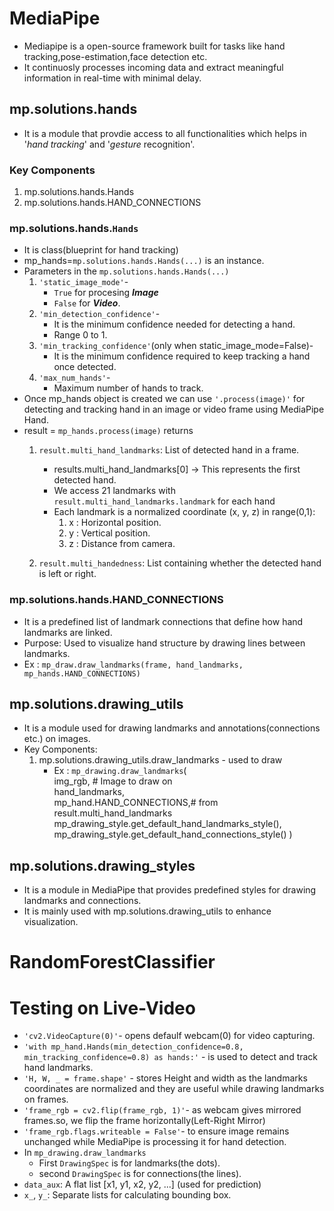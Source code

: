 # MediaPipe
- Mediapipe is a open-source framework built for tasks like hand tracking,pose-estimation,face detection etc.
- It continuosly processes incoming data and extract meaningful information in real-time with minimal delay.

## mp.solutions.hands
- It is a module that provdie access to all functionalities which helps in '*hand tracking*' and '*gesture* recognition'.
### Key Components 
1. mp.solutions.hands.Hands
2. mp.solutions.hands.HAND_CONNECTIONS

### mp.solutions.hands.`Hands`
- It is class(blueprint for hand tracking) 
- mp_hands=`mp.solutions.hands.Hands(...)` is an instance.
- Parameters in the `mp.solutions.hands.Hands(...)`
  1. `'static_image_mode'`-
      - `True` for procesing ***Image***
      - `False` for ***Video***.
  2. `'min_detection_confidence'`-
      - It is the minimum confidence needed for detecting a hand.
      - Range 0 to 1.
  3. `'min_tracking_confidence'`(only when static_image_mode=False)-
       - It is the minimum confidence required to keep tracking a hand once detected.
  4. `'max_num_hands'`-
       - Maximum number of hands to track.
 - Once mp_hands object is created we can use `'.process(image)'` for detecting and tracking hand in an image or video frame using MediaPipe Hand.
 - result = `mp_hands.process(image)` returns
    1. `result.multi_hand_landmarks`: List of detected hand in a frame.
        - results.multi_hand_landmarks[0] → This represents the first detected hand.
        - We access 21 landmarks with `result.multi_hand_landmarks.landmark` for each hand
        - Each landmark is a normalized coordinate (x, y, z) in range(0,1):
            1. x : Horizontal position.
            2. y : Vertical position.
            3. z : Distance from camera.
          
    3. `result.multi_handedness`: List containing whether the detected hand is left or right.
  
 ### mp.solutions.hands.HAND_CONNECTIONS
 - It is a predefined list of landmark connections that define how hand landmarks are linked.
 - Purpose: Used to visualize hand structure by drawing lines between landmarks.
 - Ex : `mp_draw.draw_landmarks(frame, hand_landmarks, mp_hands.HAND_CONNECTIONS)`

## mp.solutions.drawing_utils
- It is a module used for drawing landmarks and annotations(connections etc.) on images.
- Key Components:
  1. mp.solutions.drawing_utils.draw_landmarks - used to draw
     - Ex :  `mp_drawing.draw_landmarks`(<Br>
                      img_rgb,  # Image to draw on <Br>
                      hand_landmarks, <Br>
                      mp_hand.HAND_CONNECTIONS,# from result.multi_hand_landmarks <Br>
                      mp_drawing_style.get_default_hand_landmarks_style(),<Br>
                      mp_drawing_style.get_default_hand_connections_style() )

## mp.solutions.drawing_styles
- It is a module in MediaPipe that provides predefined styles for drawing landmarks and connections.
-  It is mainly used with mp.solutions.drawing_utils to enhance visualization.

# RandomForestClassifier

# Testing on Live-Video
- `'cv2.VideoCapture(0)'`- opens defaulf webcam(0) for video capturing.
-  `'with mp_hand.Hands(min_detection_confidence=0.8, min_tracking_confidence=0.8) as hands:'` - is used to detect and track hand landmarks.
-  `'H, W, _ = frame.shape'` - stores Height and width as the landmarks coordinates are normalized and they are useful while drawing landmarks on frames.
-  `'frame_rgb = cv2.flip(frame_rgb, 1)'`- as webcam gives mirrored frames.so, we flip the frame horizontally(Left-Right Mirror)
- `'frame_rgb.flags.writeable = False'`- to ensure image remains unchanged while MediaPipe is processing it for hand detection.
- In `mp_drawing.draw_landmarks`
  - First `DrawingSpec` is for landmarks(the dots).
  - second `DrawingSpec` is for connections(the lines).
- `data_aux`: A flat list [x1, y1, x2, y2, ...] (used for prediction)
- `x_`, `y_`: Separate lists for calculating bounding box.
